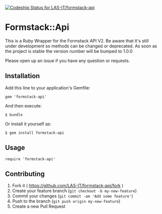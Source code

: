 [![Codeship Status for LAS-IT/formstack-api](https://app.codeship.com/projects/0bddff20-3ec1-0138-e879-06fe3f45f76c/status?branch=master)](https://app.codeship.com/projects/387490)

# Formstack::Api

This is a Ruby Wrapper for the Formstack API V2. Be aware that it's still under
development so methods can be changed or deprecated. As soon as the project is
stable the version number will be bumped to 1.0.0

Please open up an issue if you have any question or requests.

## Installation

Add this line to your application's Gemfile:

    gem 'formstack-api'

And then execute:

    $ bundle

Or install it yourself as:

    $ gem install formstack-api

## Usage

    require 'formstack-api'

## Contributing

1. Fork it ( https://github.com/LAS-IT/formstack-api/fork )
2. Create your feature branch (`git checkout -b my-new-feature`)
3. Commit your changes (`git commit -am 'Add some feature'`)
4. Push to the branch (`git push origin my-new-feature`)
5. Create a new Pull Request
